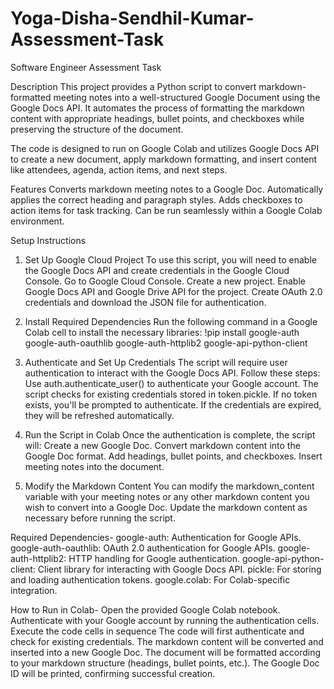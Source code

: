 # Yoga-Disha-Sendhil-Kumar-Assessment-Task
Software Engineer Assessment Task

Description
This project provides a Python script to convert markdown-formatted meeting notes into a well-structured Google Document using the Google Docs API. It automates the process of formatting the markdown content with appropriate headings, bullet points, and checkboxes while preserving the structure of the document.

The code is designed to run on Google Colab and utilizes Google Docs API to create a new document, apply markdown formatting, and insert content like attendees, agenda, action items, and next steps.

Features
Converts markdown meeting notes to a Google Doc.
Automatically applies the correct heading and paragraph styles.
Adds checkboxes to action items for task tracking.
Can be run seamlessly within a Google Colab environment.

Setup Instructions
1. Set Up Google Cloud Project
To use this script, you will need to enable the Google Docs API and create credentials in the Google Cloud Console.
Go to Google Cloud Console.
Create a new project.
Enable Google Docs API and Google Drive API for the project.
Create OAuth 2.0 credentials and download the JSON file for authentication.

2. Install Required Dependencies
Run the following command in a Google Colab cell to install the necessary libraries:
!pip install google-auth google-auth-oauthlib google-auth-httplib2 google-api-python-client

3. Authenticate and Set Up Credentials
The script will require user authentication to interact with the Google Docs API. Follow these steps:
Use auth.authenticate_user() to authenticate your Google account.
The script checks for existing credentials stored in token.pickle. If no token exists, you'll be prompted to authenticate.
If the credentials are expired, they will be refreshed automatically.

4. Run the Script in Colab
Once the authentication is complete, the script will:
Create a new Google Doc.
Convert markdown content into the Google Doc format.
Add headings, bullet points, and checkboxes.
Insert meeting notes into the document.

5. Modify the Markdown Content
You can modify the markdown_content variable with your meeting notes or any other markdown content you wish to convert into a Google Doc. Update the markdown content as necessary before running the script.

Required Dependencies-
google-auth: Authentication for Google APIs.
google-auth-oauthlib: OAuth 2.0 authentication for Google APIs.
google-auth-httplib2: HTTP handling for Google authentication.
google-api-python-client: Client library for interacting with Google Docs API.
pickle: For storing and loading authentication tokens.
google.colab: For Colab-specific integration.

How to Run in Colab-
Open the provided Google Colab notebook.
Authenticate with your Google account by running the authentication cells.
Execute the code cells in sequence
The code will first authenticate and check for existing credentials.
The markdown content will be converted and inserted into a new Google Doc.
The document will be formatted according to your markdown structure (headings, bullet points, etc.).
The Google Doc ID will be printed, confirming successful creation.
